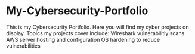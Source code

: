 # My-Cybersecurity-Portfolio

This is my Cybersecurity Portfolio. Here you will find my cyber projects on display.
Topics my projects cover include:
Wireshark vulnerabilitiy scans
AWS server hosting and configuration
OS hardening to reduce vulnerabilities
